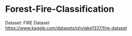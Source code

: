# Forest-Fire-Classification

Dataset: FIRE Dataset   
https://www.kaggle.com/datasets/phylake1337/fire-dataset
